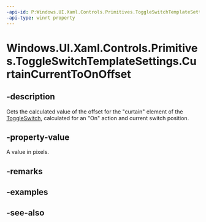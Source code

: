 ```yaml
---
-api-id: P:Windows.UI.Xaml.Controls.Primitives.ToggleSwitchTemplateSettings.CurtainCurrentToOnOffset
-api-type: winrt property
---
```


<!-- Property syntax
public double CurtainCurrentToOnOffset { get; }
-->

# Windows.UI.Xaml.Controls.Primitives.ToggleSwitchTemplateSettings.CurtainCurrentToOnOffset

## -description
Gets the calculated value of the offset for the "curtain" element of the [ToggleSwitch](../windows.ui.xaml.controls/toggleswitch.md), calculated for an "On" action and current switch position.



## -property-value
A value in pixels.

## -remarks

## -examples

## -see-also
